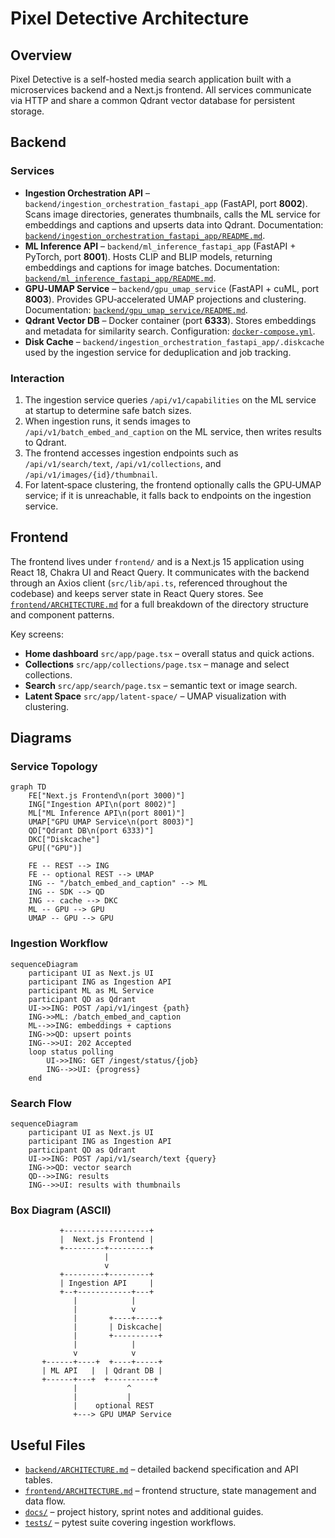 # Pixel Detective Architecture

## Overview
Pixel Detective is a self-hosted media search application built with a microservices backend and a Next.js frontend. All services communicate via HTTP and share a common Qdrant vector database for persistent storage.

## Backend

### Services
- **Ingestion Orchestration API** – `backend/ingestion_orchestration_fastapi_app` (FastAPI, port **8002**). Scans image directories, generates thumbnails, calls the ML service for embeddings and captions and upserts data into Qdrant. Documentation: [`backend/ingestion_orchestration_fastapi_app/README.md`](backend/ingestion_orchestration_fastapi_app/README.md).
- **ML Inference API** – `backend/ml_inference_fastapi_app` (FastAPI + PyTorch, port **8001**). Hosts CLIP and BLIP models, returning embeddings and captions for image batches. Documentation: [`backend/ml_inference_fastapi_app/README.md`](backend/ml_inference_fastapi_app/README.md).
- **GPU‑UMAP Service** – `backend/gpu_umap_service` (FastAPI + cuML, port **8003**). Provides GPU‑accelerated UMAP projections and clustering. Documentation: [`backend/gpu_umap_service/README.md`](backend/gpu_umap_service/README.md).
- **Qdrant Vector DB** – Docker container (port **6333**). Stores embeddings and metadata for similarity search. Configuration: [`docker-compose.yml`](docker-compose.yml).
- **Disk Cache** – `backend/ingestion_orchestration_fastapi_app/.diskcache` used by the ingestion service for deduplication and job tracking.

### Interaction
1. The ingestion service queries `/api/v1/capabilities` on the ML service at startup to determine safe batch sizes.
2. When ingestion runs, it sends images to `/api/v1/batch_embed_and_caption` on the ML service, then writes results to Qdrant.
3. The frontend accesses ingestion endpoints such as `/api/v1/search/text`, `/api/v1/collections`, and `/api/v1/images/{id}/thumbnail`.
4. For latent‑space clustering, the frontend optionally calls the GPU‑UMAP service; if it is unreachable, it falls back to endpoints on the ingestion service.

## Frontend

The frontend lives under `frontend/` and is a Next.js 15 application using React 18, Chakra UI and React Query. It communicates with the backend through an Axios client (`src/lib/api.ts`, referenced throughout the codebase) and keeps server state in React Query stores. See [`frontend/ARCHITECTURE.md`](frontend/ARCHITECTURE.md) for a full breakdown of the directory structure and component patterns.

Key screens:
- **Home dashboard** `src/app/page.tsx` – overall status and quick actions.
- **Collections** `src/app/collections/page.tsx` – manage and select collections.
- **Search** `src/app/search/page.tsx` – semantic text or image search.
- **Latent Space** `src/app/latent-space/` – UMAP visualization with clustering.

## Diagrams

### Service Topology
```mermaid
graph TD
    FE["Next.js Frontend\n(port 3000)"]
    ING["Ingestion API\n(port 8002)"]
    ML["ML Inference API\n(port 8001)"]
    UMAP["GPU UMAP Service\n(port 8003)"]
    QD["Qdrant DB\n(port 6333)"]
    DKC["Diskcache"]
    GPU[("GPU")]

    FE -- REST --> ING
    FE -- optional REST --> UMAP
    ING -- "/batch_embed_and_caption" --> ML
    ING -- SDK --> QD
    ING -- cache --> DKC
    ML -- GPU --> GPU
    UMAP -- GPU --> GPU
```

### Ingestion Workflow
```mermaid
sequenceDiagram
    participant UI as Next.js UI
    participant ING as Ingestion API
    participant ML as ML Service
    participant QD as Qdrant
    UI->>ING: POST /api/v1/ingest {path}
    ING->>ML: /batch_embed_and_caption
    ML-->>ING: embeddings + captions
    ING->>QD: upsert points
    ING-->>UI: 202 Accepted
    loop status polling
        UI->>ING: GET /ingest/status/{job}
        ING-->>UI: {progress}
    end
```

### Search Flow
```mermaid
sequenceDiagram
    participant UI as Next.js UI
    participant ING as Ingestion API
    participant QD as Qdrant
    UI->>ING: POST /api/v1/search/text {query}
    ING->>QD: vector search
    QD-->>ING: results
    ING-->>UI: results with thumbnails
```

### Box Diagram (ASCII)
```
           +-------------------+
           |  Next.js Frontend |
           +---------+---------+
                     |
                     v
           +---------+---------+
           | Ingestion API     |
           +--+------------+---+
              |            |
              |            v
              |       +----+-----+
              |       | Diskcache|
              |       +----------+
              |            |
              v            v
       +------+----+  +----+-----+
       | ML API   |  | Qdrant DB |
       +------+---+  +----------+
              |           ^
              |           |
              |    optional REST
              +---> GPU UMAP Service
```

## Useful Files
- [`backend/ARCHITECTURE.md`](backend/ARCHITECTURE.md) – detailed backend specification and API tables.
- [`frontend/ARCHITECTURE.md`](frontend/ARCHITECTURE.md) – frontend structure, state management and data flow.
- [`docs/`](docs/) – project history, sprint notes and additional guides.
- [`tests/`](tests/) – pytest suite covering ingestion workflows.
